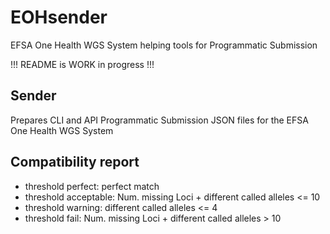# EOHsender

EFSA One Health WGS System helping tools for Programmatic Submission

!!! README is WORK in progress  !!!

## Sender

Prepares CLI and API Programmatic Submission JSON files for the EFSA One Health WGS System

## Compatibility report
  * threshold perfect: perfect match
  * threshold acceptable: Num. missing Loci + different called alleles <= 10
  * threshold warning: different called alleles <= 4
  * threshold fail: Num. missing Loci + different called alleles > 10
